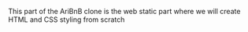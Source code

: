 This part of the AriBnB clone is the web static part where we will create
HTML and CSS styling from scratch
